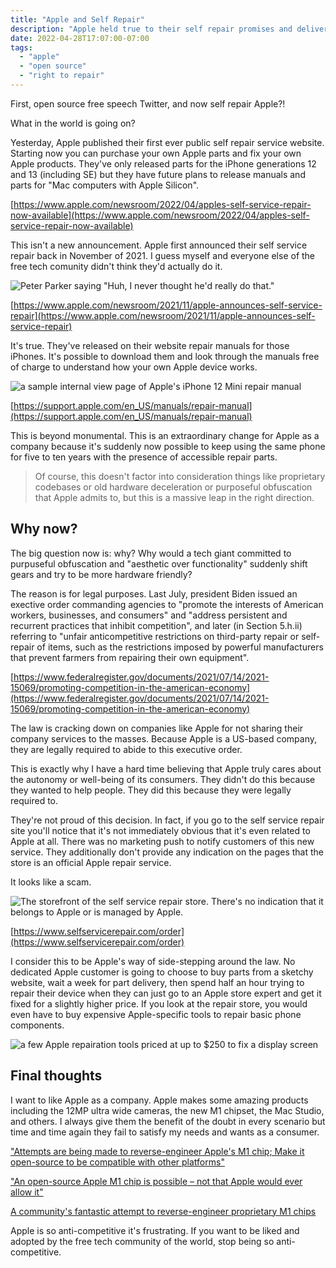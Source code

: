 ```yaml
---
title: "Apple and Self Repair"
description: "Apple held true to their self repair promises and delivered. Let's see if it was worth it."
date: 2022-04-28T17:07:00-07:00
tags:
  - "apple"
  - "open source"
  - "right to repair"
---
```


First, open source free speech Twitter, and now self repair Apple?!

What in the world is going on?

Yesterday, Apple published their first ever public self repair service website. Starting now you can purchase your own Apple parts and fix your own Apple products. They've only released parts for the iPhone generations 12 and 13 (including SE) but they have future plans to release manuals and parts for "Mac computers with Apple Silicon".

[https://www.apple.com/newsroom/2022/04/apples-self-service-repair-now-available](https://www.apple.com/newsroom/2022/04/apples-self-service-repair-now-available)

This isn't a new announcement. Apple first announced their self service repair back in November of 2021. I guess myself and everyone else of the free tech comunity didn't think they'd actually do it.

![Peter Parker saying "Huh, I never thought he'd really do that."](https://sam-bossley-us-media.sfo3.cdn.digitaloceanspaces.com/thoughts/2022/apple-spiderman-never-thought.png)

[https://www.apple.com/newsroom/2021/11/apple-announces-self-service-repair](https://www.apple.com/newsroom/2021/11/apple-announces-self-service-repair)

It's true. They've released on their website repair manuals for those iPhones. It's possible to download them and look through the manuals free of charge to understand how your own Apple device works.

![a sample internal view page of Apple's iPhone 12 Mini repair manual](https://sam-bossley-us-media.sfo3.cdn.digitaloceanspaces.com/thoughts/2022/apple-iphone-12-mini-manual.png)

[https://support.apple.com/en_US/manuals/repair-manual](https://support.apple.com/en_US/manuals/repair-manual)

This is beyond monumental. This is an extraordinary change for Apple as a company because it's suddenly now possible to keep using the same phone for five to ten years with the presence of accessible repair parts.

> Of course, this doesn't factor into consideration things like proprietary codebases or old hardware deceleration or purposeful obfuscation that Apple admits to, but this is a massive leap in the right direction.

## Why now?

The big question now is: why? Why would a tech giant committed to purpuseful obfuscation and "aesthetic over functionality" suddenly shift gears and try to be more hardware friendly?

The reason is for legal purposes. Last July, president Biden issued an exective order commanding agencies to "promote the interests of American workers, businesses, and consumers" and "address persistent and recurrent practices that inhibit competition", and later (in Section 5.h.ii) referring to "unfair anticompetitive restrictions on third-party repair or self-repair of items, such as the restrictions imposed by powerful manufacturers that prevent farmers from repairing their own equipment".

[https://www.federalregister.gov/documents/2021/07/14/2021-15069/promoting-competition-in-the-american-economy](https://www.federalregister.gov/documents/2021/07/14/2021-15069/promoting-competition-in-the-american-economy)

The law is cracking down on companies like Apple for not sharing their company services to the masses. Because Apple is a US-based company, they are legally required to abide to this executive order.

This is exactly why I have a hard time believing that Apple truly cares about the autonomy or well-being of its consumers. They didn't do this because they wanted to help people. They did this because they were legally required to.

They're not proud of this decision. In fact, if you go to the self service repair site you'll notice that it's not immediately obvious that it's even related to Apple at all. There was no marketing push to notify customers of this new service. They additionally don't provide any indication on the pages that the store is an official Apple repair service.

It looks like a scam.

![The storefront of the self service repair store. There's no indication that it belongs to Apple or is managed by Apple.](https://sam-bossley-us-media.sfo3.cdn.digitaloceanspaces.com/thoughts/2022/apple-self-service-repair-store.png)

[https://www.selfservicerepair.com/order](https://www.selfservicerepair.com/order)

I consider this to be Apple's way of side-stepping around the law. No dedicated Apple customer is going to choose to buy parts from a sketchy website, wait a week for part delivery, then spend half an hour trying to repair their device when they can just go to an Apple store expert and get it fixed for a slightly higher price. If you look at the repair store, you would even have to buy expensive Apple-specific tools to repair basic phone components.

![a few Apple repairation tools priced at up to $250 to fix a display screen](https://sam-bossley-us-media.sfo3.cdn.digitaloceanspaces.com/thoughts/2022/apple-repairation-tools.png)

## Final thoughts

I want to like Apple as a company. Apple makes some amazing products including the 12MP ultra wide cameras, the new M1 chipset, the Mac Studio, and others. I always give them the benefit of the doubt in every scenario but time and time again they fail to satisfy my needs and wants as a consumer.

["Attempts are being made to reverse-engineer Apple's M1 chip; Make it open-source to be compatible with other platforms"](https://wccftech.com/apple-m1-reverse-engineering-attempts)

["An open-source Apple M1 chip is possible – not that Apple would ever allow it"](https://www.msn.com/en-us/news/technology/an-open-source-apple-m1-chip-is-possible-e2-80-93-not-that-apple-would-ever-allow-it/ar-AAODzfM)

[A community's fantastic attempt to reverse-engineer proprietary M1 chips](https://asahilinux.org/about)

Apple is so anti-competitive it's frustrating. If you want to be liked and adopted by the free tech community of the world, stop being so anti-competitive.
